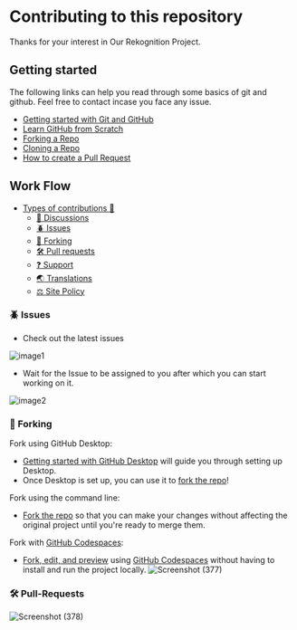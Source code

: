 # Contributing to this repository
Thanks for your interest in Our Rekognition Project.

## Getting started

The following links can help you read through some basics of git and github. Feel free to contact incase you face any issue.

- [Getting started with Git and GitHub](https://towardsdatascience.com/getting-started-with-git-and-github-6fcd0f2d4ac6)
- [Learn GitHub from Scratch](https://lab.github.com/githubtraining/introduction-to-github)
- [Forking a Repo](https://help.github.com/en/github/getting-started-with-github/fork-a-repo)
- [Cloning a Repo](https://help.github.com/en/desktop/contributing-to-projects/creating-an-issue-or-pull-request)
- [How to create a Pull Request](https://opensource.com/article/19/7/create-pull-request-github)

## Work Flow
- [Types of contributions :memo:](#types-of-contributions-memo)
  - [:mega: Discussions](#mega-discussions)
  - [:beetle: Issues](#beetle-issues)
  - [:fork_and_knife: Forking](#fork_and_knife-Forking)
  - [:hammer_and_wrench: Pull requests](#hammer_and_wrench-pull-requests)
  - [:question: Support](#question-support)
  - [:earth_asia: Translations](#earth_asia-translations)
  - [:balance_scale: Site Policy](#balance_scale-site-policy)

### :beetle: Issues
- Check out the latest issues

![image1](https://user-images.githubusercontent.com/58386194/125499167-0d50be5a-9902-40b0-976c-b98f75cd0caf.png)

- Wait for the Issue to be assigned to you after which you can start working on it.

![image2](https://user-images.githubusercontent.com/58386194/125505735-44720019-755c-4a6e-92bf-2b57fb597fa7.png)

### :fork_and_knife: Forking
Fork using GitHub Desktop:

- [Getting started with GitHub Desktop](https://docs.github.com/en/desktop/installing-and-configuring-github-desktop/getting-started-with-github-desktop) will guide you through setting up Desktop.
- Once Desktop is set up, you can use it to [fork the repo](https://docs.github.com/en/desktop/contributing-and-collaborating-using-github-desktop/cloning-and-forking-repositories-from-github-desktop)!

Fork using the command line:

- [Fork the repo](https://docs.github.com/en/github/getting-started-with-github/fork-a-repo#fork-an-example-repository) so that you can make your changes without affecting the original project until you're ready to merge them.

Fork with [GitHub Codespaces](https://github.com/features/codespaces):

- [Fork, edit, and preview](https://docs.github.com/en/free-pro-team@latest/github/developing-online-with-codespaces/creating-a-codespace) using [GitHub Codespaces](https://github.com/features/codespaces) without having to install and run the project locally.
![Screenshot (377)](https://user-images.githubusercontent.com/58386194/125517282-99efce77-9d23-4953-a7d5-bf8425eb5eca.png)

### :hammer_and_wrench: Pull-Requests
![Screenshot (378)](https://user-images.githubusercontent.com/58386194/125516316-5b2a3f34-d563-4cc1-84c6-07336791a777.png)
